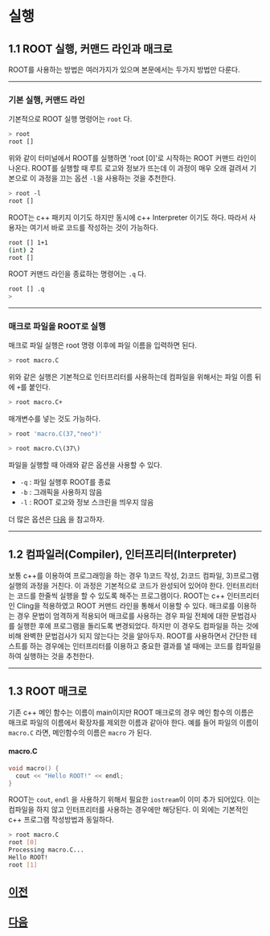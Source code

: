 # 실행

## 1.1 ROOT 실행, 커맨드 라인과 매크로
ROOT를 사용하는 방법은 여러가지가 있으며 본문에서는 두가지 방법만 다룬다.

---

### 기본 실행, 커맨드 라인
기본적으로 ROOT 실행 명령어는 `root` 다.
``` bash
> root
root []
```
위와 같이 터미널에서 ROOT를 실행하면 'root [0]'로 시작하는 ROOT 커맨드 라인이 나온다.  ROOT를 실행할 때 루트 로고와 정보가 뜨는데 이 과정이 매우 오래 걸려서 기본으로 이 과정을 끄는 옵션 `-l`을 사용하는 것을 추천한다.
``` bash
> root -l
root []
```
ROOT는 c++ 패키지 이기도 하지만 동시에 c++ Interpreter 이기도 하다.  따라서 사용자는 여기서 바로 코드를 작성하는 것이 가능하다.  
``` bash
root [] 1+1
(int) 2
root []
```
ROOT 커맨드 라인을 종료하는 명령어는 `.q` 다.  
``` bash
root [] .q
>
```

---

### 매크로 파일을 ROOT로 실행
매크로 파일 실행은 root 명령 이후에 파일 이름을 입력하면 된다.
```bash
> root macro.C
```
위와 같은 실행은 기본적으로 인터프리터를 사용하는데 컴파일을 위해서는 파일 이름 뒤에 `+`를 붙인다.
```bash
> root macro.C+
```
매개변수를 넣는 것도 가능하다.
```bash
> root 'macro.C(37,"neo")'
```
```bash
> root macro.C\(37\)
```
파일을 실행할 때 아래와 같은 옵션을 사용할 수 있다.  
- `-q` : 파일 실행후 ROOT를 종료
- `-b` : 그래픽을 사용하지 않음
- `-l` : ROOT 로고와 정보 스크린을 띄우지 않음

더 많은 옵션은 [다음](https://root.cern.ch/root/htmldoc/guides/users-guide/GettingStarted.html#start-and-quit-a-root-session) 을 참고하자.

---

## 1.2 컴파일러(Compiler), 인터프리터(Interpreter)
보통 c++를 이용하여 프로그래밍을 하는 경우 1)코드 작성, 2)코드 컴파일, 3)프로그램 실행의 과정을 거친다.  이 과정은 기본적으로 코드가 완성되어 있어야 한다.  인터프리터는 코드를 한줄씩 실행을 할 수 있도록 해주는 프로그램이다.  ROOT는 c++ 인터프리터인 Cling을 적용하였고 ROOT 커맨드 라인을 통해서 이용할 수 있다.  매크로를 이용하는 경우 문법이 엄격하게 적용되어 매크로를 사용하는 경우 파일 전체에 대한 문법검사를 실행한 후에 프로그램을 돌리도록 변경되었다.  하지만 이 경우도 컴파일을 하는 것에 비해 완벽한 문법검사가 되지 않는다는 것을 알아두자.  ROOT를 사용하면서 간단한 테스트를 하는 경우에는 인터프리터를 이용하고 중요한 결과를 낼 때에는 코드를 컴파일을 하여 실행하는 것을 추천한다.

---

## 1.3 ROOT 매크로
기존 c++ 메인 함수는 이름이 main이지만 ROOT 매크로의 경우 메인 함수의 이름은 매크로 파일의 이름에서 확장자를 제외한 이름과 같아야 한다.  예를 들어 파일의 이름이 `macro.C` 라면, 메인함수의 이름은 `macro` 가 된다.

#### macro.C
``` c++
void macro() {
  cout << "Hello ROOT!" << endl;
}
```
ROOT는 `cout`, `endl` 을 사용하기 위해서 필요한 `iostream`이 이미 추가 되어있다.  이는 컴파일을 하지 않고 인터프리터를 사용하는 경우에만 해당된다.  이 외에는 기본적인 c++ 프로그램 작성방법과 동일하다.
```bash
> root macro.C
root [0]
Processing macro.C...
Hello ROOT!
root [1]  
```

## [이전](root0.md)
## [다음](root2.1.md)
